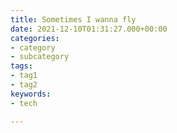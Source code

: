 ```yaml
---
title: Sometimes I wanna fly
date: 2021-12-10T01:31:27.000+00:00
categories:
- category
- subcategory
tags:
- tag1
- tag2
keywords:
- tech

---
```

<!--more-->